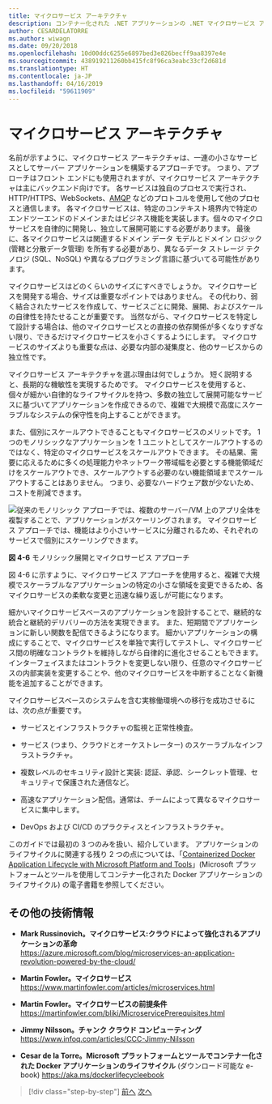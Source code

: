 ```yaml
---
title: マイクロサービス アーキテクチャ
description: コンテナー化された .NET アプリケーションの .NET マイクロサービス アーキテクチャ | マイクロサービス アーキテクチャの 30.000 フィート ビュー
author: CESARDELATORRE
ms.author: wiwagn
ms.date: 09/20/2018
ms.openlocfilehash: 10d00ddc6255e6897bed3e826becff9aa8397e4e
ms.sourcegitcommit: 438919211260bb415fc8f96ca3eabc33cf2d681d
ms.translationtype: HT
ms.contentlocale: ja-JP
ms.lasthandoff: 04/16/2019
ms.locfileid: "59611909"
---
```

# <a name="microservices-architecture"></a>マイクロサービス アーキテクチャ

名前が示すように、マイクロサービス アーキテクチャは、一連の小さなサービスとしてサーバー アプリケーションを構築するアプローチです。 つまり、アプローチはフロント エンドにも使用されますが、マイクロサービス アーキテクチャは主にバックエンド向けです。 各サービスは独自のプロセスで実行され、HTTP/HTTPS、WebSockets、[AMQP](https://en.wikipedia.org/wiki/Advanced_Message_Queuing_Protocol) などのプロトコルを使用して他のプロセスと通信します。 各マイクロサービスは、特定のコンテキスト境界内で特定のエンドツーエンドのドメインまたはビジネス機能を実装します。個々のマイクロサービスを自律的に開発し、独立して展開可能にする必要があります。 最後に、各マイクロサービスは関連するドメイン データ モデルとドメイン ロジック (管轄と分散データ管理) を所有する必要があり、異なるデータ ストレージ テクノロジ (SQL、NoSQL) や異なるプログラミング言語に基づいてる可能性があります。

マイクロサービスはどのくらいのサイズにすべきでしょうか。 マイクロサービスを開発する場合、サイズは重要なポイントではありません。 その代わり、弱く結合されたサービスを作成して、サービスごとに開発、展開、およびスケールの自律性を持たせることが重要です。 当然ながら、マイクロサービスを特定して設計する場合は、他のマイクロサービスとの直接の依存関係が多くなりすぎない限り、できるだけマイクロサービスを小さくするようにします。 マイクロサービスのサイズよりも重要な点は、必要な内部の凝集度と、他のサービスからの独立性です。

マイクロサービス アーキテクチャを選ぶ理由は何でしょうか。 短く説明すると、長期的な機敏性を実現するためです。 マイクロサービスを使用すると、個々が細かい自律的なライフサイクルを持つ、多数の独立して展開可能なサービスに基づいてアプリケーションを作成できるので、複雑で大規模で高度にスケーラブルなシステムの保守性を向上することができます。

また、個別にスケールアウトできることもマイクロサービスのメリットです。 1 つのモノリシックなアプリケーションを 1 ユニットとしてスケールアウトするのではなく、特定のマイクロサービスをスケールアウトできます。 その結果、需要に応えるために多くの処理能力やネットワーク帯域幅を必要とする機能領域だけをスケールアウトでき、スケールアウトする必要のない機能領域までスケールアウトすることはありません。 つまり、必要なハードウェア数が少ないため、コストを削減できます。

![従来のモノリシック アプローチでは、複数のサーバー/VM 上のアプリ全体を複製することで、アプリケーションがスケーリングされます。 マイクロサービス アプローチでは、機能はより小さいサービスに分離されるため、それぞれのサービスで個別にスケーリングできます。](./media/image6.png)

**図 4-6** モノリシック展開とマイクロサービス アプローチ

図 4-6 に示すように、マイクロサービス アプローチを使用すると、複雑で大規模でスケーラブルなアプリケーションの特定の小さな領域を変更できるため、各マイクロサービスの柔軟な変更と迅速な繰り返しが可能になります。

細かいマイクロサービスベースのアプリケーションを設計することで、継続的な統合と継続的デリバリーの方法を実現できます。 また、短期間でアプリケーションに新しい関数を配信できるようになります。 細かいアプリケーションの構成にすることで、マイクロサービスを単独で実行してテストし、マイクロサービス間の明確なコントラクトを維持しながら自律的に進化させることもできます。 インターフェイスまたはコントラクトを変更しない限り、任意のマイクロサービスの内部実装を変更することや、他のマイクロサービスを中断することなく新機能を追加することができます。

マイクロサービスベースのシステムを含む実稼働環境への移行を成功させるには、次の点が重要です。

- サービスとインフラストラクチャの監視と正常性検査。

- サービス (つまり、クラウドとオーケストレーター) のスケーラブルなインフラストラクチャ。

- 複数レベルのセキュリティ設計と実装: 認証、承認、シークレット管理、セキュリティで保護された通信など。

- 高速なアプリケーション配信。通常は、チームによって異なるマイクロサービスに集中します。

- DevOps および CI/CD のプラクティスとインフラストラクチャ。

このガイドでは最初の 3 つのみを扱い、紹介しています。 アプリケーションのライフサイクルに関連する残り 2 つの点については、「[Containerized Docker Application Lifecycle with Microsoft Platform and Tools](https://aka.ms/dockerlifecycleebook)」(Microsoft プラットフォームとツールを使用してコンテナー化された Docker アプリケーションのライフサイクル) の電子書籍を参照してください。

## <a name="additional-resources"></a>その他の技術情報

- **Mark Russinovich。マイクロサービス:クラウドによって強化されるアプリケーションの革命** \
  <https://azure.microsoft.com/blog/microservices-an-application-revolution-powered-by-the-cloud/>

- **Martin Fowler。マイクロサービス** \
  <https://www.martinfowler.com/articles/microservices.html>

- **Martin Fowler。マイクロサービスの前提条件** \
  <https://martinfowler.com/bliki/MicroservicePrerequisites.html>

- **Jimmy Nilsson。チャンク クラウド コンピューティング** \
  <https://www.infoq.com/articles/CCC-Jimmy-Nilsson>

- **Cesar de la Torre。Microsoft プラットフォームとツールでコンテナー化された Docker アプリケーションのライフサイクル** (ダウンロード可能な e-book)
  <https://aka.ms/dockerlifecycleebook>

>[!div class="step-by-step"]
>[前へ](service-oriented-architecture.md)
>[次へ](data-sovereignty-per-microservice.md)
